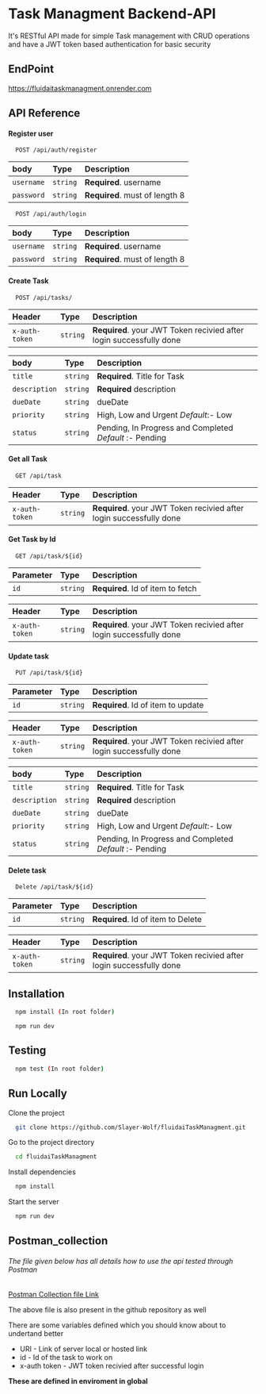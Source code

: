 
# Task Managment Backend-API

It's RESTful API made for simple Task management with CRUD operations and have a JWT token based authentication for basic security  


## EndPoint 

https://fluidaitaskmanagment.onrender.com


## API Reference

#### Register user

```http
  POST /api/auth/register
```

| body      | Type     | Description                |
| :-------- | :------- | :------------------------- |
| `username`| `string` | **Required**. username     |
| `password`| `string` | **Required**. must of length 8|

```http
  POST /api/auth/login
```

| body      | Type     | Description                |
| :-------- | :------- | :------------------------- |
| `username`| `string` | **Required**. username     |
| `password`| `string` | **Required**. must of length 8|


#### Create Task

```http
  POST /api/tasks/
```

| Header   | Type     | Description                |
| :-------- | :------- | :------------------------- |
| `x-auth-token` | `string` | **Required**. your JWT Token recivied after login successfully done |


| body | Type     | Description                |
| :-------- | :------- | :------------------------- |
| `title` | `string` | **Required**. Title for Task |
| `description`| `string`| **Required** description |
|`dueDate` | `string` |  dueDate |
| `priority`| `string` | High, Low and Urgent _Default_:- Low |
|`status` | `string` | Pending, In Progress and Completed _Default_ :- Pending |





#### Get all Task

```http
  GET /api/task
```

| Header   | Type     | Description                |
| :-------- | :------- | :------------------------- |
| `x-auth-token` | `string` | **Required**. your JWT Token recivied after login successfully done |


#### Get Task by Id

```http
  GET /api/task/${id}
```

| Parameter | Type     | Description                       |
| :-------- | :------- | :-------------------------------- |
| `id`      | `string` | **Required**. Id of item to fetch |

| Header   | Type     | Description                |
| :-------- | :------- | :------------------------- |
| `x-auth-token` | `string` | **Required**. your JWT Token recivied after login successfully done |

#### Update task

```http
  PUT /api/task/${id}
```

| Parameter | Type     | Description                       |
| :-------- | :------- | :-------------------------------- |
| `id`      | `string` | **Required**. Id of item to update |

| Header   | Type     | Description                |
| :-------- | :------- | :------------------------- |
| `x-auth-token` | `string` | **Required**. your JWT Token recivied after login successfully done |

| body | Type     | Description                |
| :-------- | :------- | :------------------------- |
| `title` | `string` | **Required**. Title for Task |
| `description`| `string`| **Required** description |
|`dueDate` | `string` |  dueDate |
| `priority`| `string` | High, Low and Urgent _Default_:- Low |
|`status` | `string` | Pending, In Progress and Completed _Default_ :- Pending |


#### Delete task

```http
  Delete /api/task/${id}
```

| Parameter | Type     | Description                       |
| :-------- | :------- | :-------------------------------- |
| `id`      | `string` | **Required**. Id of item to Delete |

| Header   | Type     | Description                |
| :-------- | :------- | :------------------------- |
| `x-auth-token` | `string` | **Required**. your JWT Token recivied after login successfully done |



## Installation



```bash
  npm install (In root folder)
```

```start server
  npm run dev 
```
    

  ## Testing 



```bash
  npm test (In root folder)
```


## Run Locally

Clone the project

```bash
  git clone https://github.com/Slayer-Wolf/fluidaiTaskManagment.git
```

Go to the project directory

```bash
  cd fluidaiTaskManagment
```

Install dependencies

```bash
  npm install
```

Start the server

```bash
  npm run dev
```


## Postman_collection

###### The file given below has all details how to use the api tested through Postman

[Postman Collection file Link](https://github.com/Slayer-Wolf/fluidaiTaskManagment/blob/master/Task%20Managment.postman_collection.json)

The above file is also present in the github repository as well

There are some variables defined which you should know about to undertand better 

+ URI - Link of server local or hosted link 
+ id - Id of the task to work on 
+ x-auth token - JWT token recivied after successful login

**These are defined in enviroment in global**
